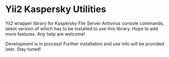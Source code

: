 # Yii2 Kaspersky Utilities

Yii2 wrapper library for Kaspersky File Server Antivirus console commands, latest version of which has to be installed to use this library.
Hope to add more features. Any help are welcome!

Development is in process! Further installation and use info will be provided later. Stay tuned!
